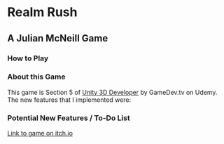 # Realm Rush
## A Julian McNeill Game



### How to Play


### About this Game
This game is Section 5 of [Unity 3D Developer](https://www.udemy.com/unitycourse2/learn/v4/overview)
by GameDev.tv on Udemy. The new features that I implemented were:

### Potential New Features / To-Do List


[Link to game on itch.io]()
